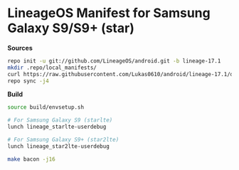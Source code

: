 LineageOS Manifest for Samsung Galaxy S9/S9+ (star)
===

**Sources**
```bash
repo init -u git://github.com/LineageOS/android.git -b lineage-17.1
mkdir .repo/local_manifests/
curl https://raw.githubusercontent.com/Lukas0610/android/lineage-17.1/default.xml > .repo/local_manifests/star.xml
repo sync -j4
```

**Build**
```bash
source build/envsetup.sh

# For Samsung Galaxy S9 (starlte)
lunch lineage_starlte-userdebug

# For Samsung Galaxy S9+ (star2lte)
lunch lineage_star2lte-userdebug

make bacon -j16
```
